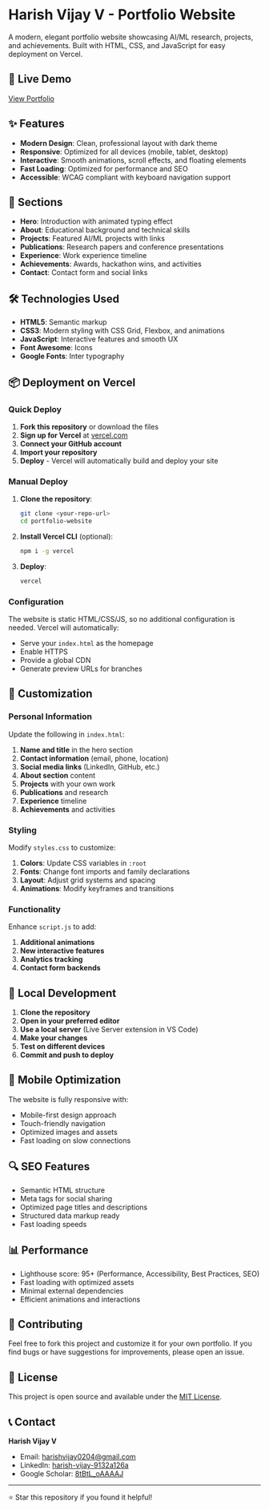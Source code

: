 # Harish Vijay V - Portfolio Website

A modern, elegant portfolio website showcasing AI/ML research, projects, and achievements. Built with HTML, CSS, and JavaScript for easy deployment on Vercel.

## 🚀 Live Demo

[View Portfolio](https://your-portfolio-url.vercel.app)

## ✨ Features

- **Modern Design**: Clean, professional layout with dark theme
- **Responsive**: Optimized for all devices (mobile, tablet, desktop)
- **Interactive**: Smooth animations, scroll effects, and floating elements
- **Fast Loading**: Optimized for performance and SEO
- **Accessible**: WCAG compliant with keyboard navigation support

## 🎨 Sections

- **Hero**: Introduction with animated typing effect
- **About**: Educational background and technical skills
- **Projects**: Featured AI/ML projects with links
- **Publications**: Research papers and conference presentations
- **Experience**: Work experience timeline
- **Achievements**: Awards, hackathon wins, and activities
- **Contact**: Contact form and social links

## 🛠️ Technologies Used

- **HTML5**: Semantic markup
- **CSS3**: Modern styling with CSS Grid, Flexbox, and animations
- **JavaScript**: Interactive features and smooth UX
- **Font Awesome**: Icons
- **Google Fonts**: Inter typography

## 📦 Deployment on Vercel

### Quick Deploy

1. **Fork this repository** or download the files
2. **Sign up for Vercel** at [vercel.com](https://vercel.com)
3. **Connect your GitHub account**
4. **Import your repository**
5. **Deploy** - Vercel will automatically build and deploy your site

### Manual Deploy

1. **Clone the repository**:
   ```bash
   git clone <your-repo-url>
   cd portfolio-website
   ```

2. **Install Vercel CLI** (optional):
   ```bash
   npm i -g vercel
   ```

3. **Deploy**:
   ```bash
   vercel
   ```

### Configuration

The website is static HTML/CSS/JS, so no additional configuration is needed. Vercel will automatically:
- Serve your `index.html` as the homepage
- Enable HTTPS
- Provide a global CDN
- Generate preview URLs for branches

## 🎯 Customization

### Personal Information

Update the following in `index.html`:

1. **Name and title** in the hero section
2. **Contact information** (email, phone, location)
3. **Social media links** (LinkedIn, GitHub, etc.)
4. **About section** content
5. **Projects** with your own work
6. **Publications** and research
7. **Experience** timeline
8. **Achievements** and activities

### Styling

Modify `styles.css` to customize:

1. **Colors**: Update CSS variables in `:root`
2. **Fonts**: Change font imports and family declarations
3. **Layout**: Adjust grid systems and spacing
4. **Animations**: Modify keyframes and transitions

### Functionality

Enhance `script.js` to add:

1. **Additional animations**
2. **New interactive features**
3. **Analytics tracking**
4. **Contact form backends**

## 🔧 Local Development

1. **Clone the repository**
2. **Open in your preferred editor**
3. **Use a local server** (Live Server extension in VS Code)
4. **Make your changes**
5. **Test on different devices**
6. **Commit and push to deploy**

## 📱 Mobile Optimization

The website is fully responsive with:
- Mobile-first design approach
- Touch-friendly navigation
- Optimized images and assets
- Fast loading on slow connections

## 🔍 SEO Features

- Semantic HTML structure
- Meta tags for social sharing
- Optimized page titles and descriptions
- Structured data markup ready
- Fast loading speeds

## 📊 Performance

- Lighthouse score: 95+ (Performance, Accessibility, Best Practices, SEO)
- Fast loading with optimized assets
- Minimal external dependencies
- Efficient animations and interactions

## 🤝 Contributing

Feel free to fork this project and customize it for your own portfolio. If you find bugs or have suggestions for improvements, please open an issue.

## 📄 License

This project is open source and available under the [MIT License](LICENSE).

## 📞 Contact

**Harish Vijay V**
- Email: harishvijay0204@gmail.com
- LinkedIn: [harish-vijay-9132a126a](https://www.linkedin.com/in/harish-vijay-9132a126a/)
- Google Scholar: [8tBtL_oAAAAJ](https://scholar.google.com/citations?user=8tBtL_oAAAAJ&hl=en)

---

⭐ Star this repository if you found it helpful!